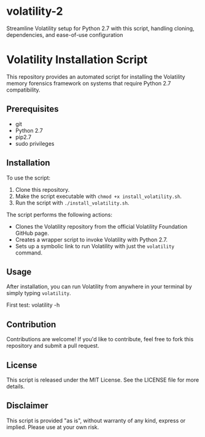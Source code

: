 # volatility-2
Streamline Volatility setup for Python 2.7 with this script, handling cloning, dependencies, and ease-of-use configuration

# Volatility Installation Script

This repository provides an automated script for installing the Volatility memory forensics framework on systems that require Python 2.7 compatibility.

## Prerequisites

- git
- Python 2.7
- pip2.7
- sudo privileges

## Installation

To use the script:

1. Clone this repository.
2. Make the script executable with `chmod +x install_volatility.sh`.
3. Run the script with `./install_volatility.sh`.

The script performs the following actions:

- Clones the Volatility repository from the official Volatility Foundation GitHub page.
- Creates a wrapper script to invoke Volatility with Python 2.7.
- Sets up a symbolic link to run Volatility with just the `volatility` command.

## Usage

After installation, you can run Volatility from anywhere in your terminal by simply typing `volatility`.

First test: volatility -h

## Contribution

Contributions are welcome! If you'd like to contribute, feel free to fork this repository and submit a pull request.

## License

This script is released under the MIT License. See the LICENSE file for more details.

## Disclaimer

This script is provided "as is", without warranty of any kind, express or implied. Please use at your own risk.
